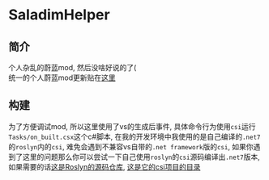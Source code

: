 # SaladimHelper

## 简介
个人杂乱的蔚蓝mod, 然后没啥好说的了(  
统一的个人蔚蓝mod更新贴在[这里](https://celeste.centralteam.cn/d/93-sapqi-miao-modgeng-xin-tie)

## 构建

为了方便调试mod, 所以这里使用了vs的生成后事件, 具体命令行为使用`csi`运行`Tasks/on_built.csx`这个c#脚本,
在我的开发环境中我使用的是自己编译的`.net7`的`roslyn`内的`csi`, 难免会遇到不兼容vs自带的`.net framework`版的`csi`,
如果你遇到了这里的问题那么你可以尝试一下自己使用`roslyn`的`csi`源码编译出`.net7`版本, 如果需要的话[这是Roslyn的源码仓库](https://github.com/dotnet/roslyn), [这是它的csi项目的目录](https://github.com/dotnet/roslyn/tree/main/src/Interactive/csi)
